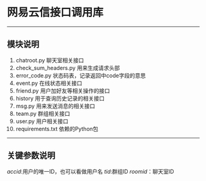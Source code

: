 # 网易云信接口调用库
---
## 模块说明
1. chatroot.py
聊天室相关接口
2. check_sum_headers.py
用来生成请求头部
3. error_code.py
状态码表，记录返回中code字段的意思
4. event.py
在线状态相关接口
5. friend.py
用户加好友等相关操作的接口
6. history
用于查询历史记录的相关接口
7. msg.py
用来发送消息的相关接口
8. team.py
群组相关接口
9. user.py
用户相关接口
10. requirements.txt
依赖的Python包
---
## 关键参数说明
*accid*:用户的唯一ID，也可以看做用户名
*tid*:群组ID
*roomid*：聊天室ID